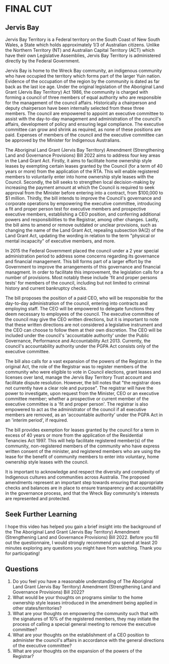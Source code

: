 # FINAL CUT

## Jervis Bay

<!-- geomap pan into Jervis Bay -->

Jervis Bay Territory is a Federal territory on the South Coast of New South Wales, a State which holds approximately 1/3 of Australian citizens.
Unlike the Northern Territory (NT) and Australian Capital Territory (ACT) which have their own Legislative Assemblies, Jervis Bay Territory is
administered directly by the Federal Government.

Jervis Bay is home to the Wreck Bay community, an indigenous community who have occupied the territory which forms part of the larger Yuin nation.
Evidence of the occupation of the region by the community is dated as far back as the last ice age. Under the original legislation of the Aboriginal
Land Grant (Jervis Bay Territory) Act 1986, the community is charged with forming a council of three members of equal authority who are responsible
for the management of the council affairs. Historically a chairperson and deputy chairperson have been internally selected from these three members.
The council are empowered to appoint an executive committee to assist with the day-to-day management and administration of the council's affairs, development
of policy and ensuring legal compliance. The executive committee can grow and shrink as required, as none of these positions are paid. Expenses of
members of the council and the executive committee can be approved by the Minister for Indigenous Australians.

The Aboriginal Land Grant (Jervis Bay Territory) Amendment (Strengthening Land and Governance Provisions) Bill 2022 aims to address four key areas in the Land Grant Act. Firstly, it aims to facilitate home ownership style leases by exempting certain leases granted by the Council (for a term of 40 years or more) from the application of the RTA. This will enable registered members to voluntarily enter into home ownership style leases with the Council. Secondly, the bill seeks to strengthen local decision-making by increasing the payment amount at which the Council is required to seek approval from the Minister before entering into a contract, from $100,000 to $1 million. Thirdly, the bill intends to improve the Council's governance and corporate operations by empowering the executive committee, introducing a fit and proper person test for executive members and prospective executive members, establishing a CEO position, and conferring additional powers and responsibilities to the Registrar, among other changes. Lastly, the bill aims to amend or remove outdated or unclear provisions, such as changing the name of the Land Grant Act, repealing subsection 9A(2) of the Land Grant Act, updating the wording in relation to the term "physical or mental incapacity" of executive members, and more.

In 2015 the Federal Government placed the council under a 2 year special administration period to address some concerns regarding its governance and financial
management. This bill forms part of a larger effort by the Government to improve the arrangements of this governance and financial managment. In order to
facilitate this improvement, the legislation calls for a number of provisions. Most notably these include 'fit and proper persons tests' for members of the council, including
but not limited to criminal history and current bankruptcy checks.

The bill proposes the position of a paid CEO, who will be responsible for the day-to-day administration of the council, entering into contracts and
employing staff. The CEO will be empowered to delegate functions they deem necessary to employees of the council. The executive committee of the council may
give the CEO written directions, but it is important to note that these written directions are not considered a legislative instrument and the CEO can choose
to follow them at their own discretion. The CEO will be included under the council's 'accountable authority' under the Public Governance, Performance and Accountability Act 2013. Currently, the council's accountability authority under the PGPA Act consists only of the executive committee.

The bill also calls for a vast expansion of the powers of the Registrar. In the original Act, the role of the Registrar was to register members of the community who were eligible to vote in Council elections, grant leases and licenses over land, manage the Jervis Bay Territory Trust account and facilitate
dispute resolution. However, the bill notes that "the registrar does not currently have a clear role and purpose". The registrar will have the power to investigate, upon request from the Minister, CEO or an executive committee member; whether a prospective or current member of the executive committee is a
'fit and proper person'. The registrar is also empowered to act as the administrator of the council if all executive members are removed, as an 'accountable authority' under the PGPA Act in an 'interim period', if required.

The bill provides exemption for leases granted by the council for a term in excess of 40 years or more from the application of the Residential Tenancies Act 1997.
This will help facilitate registered member(s) of the community, non-registered members of the community who have express written consent of the minister, and registered members who are using the lease for the benefit of community members to enter into voluntary, home ownership style leases with the council.

It is important to acknowledge and respect the diversity and complexity of Indigenous cultures and communities across Australia. The proposed amendments represent an important step towards ensuring that appropriate checks and balances are in place to ensure transparency and accountability in the governance process, and that the Wreck Bay community's interests are represented and protected.

## Seek Further Learning

I hope this video has helped you gain a brief insight into the background of the The Aboriginal Land Grant (Jervis Bay Territory) Amendment (Strengthening Land and Governance Provisions) Bill 2022. Before you fill out the questionnaire, I would strongly recommend you spend at least 20 minutes exploring any questions
you might have from watching. Thank you for participating!

## Questions

1.  Do you feel you have a reasonable understanding of The Aboriginal Land Grant (Jervis Bay Territory) Amendment (Strengthening Land and Governance Provisions) Bill 2022?
2.  What would be your thoughts on programs similar to the home ownership style leases introduced in the amendment being applied in other states/territories?
3.  What are your thoughts on empowering the community such that with the signatures of 10% of the registered members, they may initiate the process of calling
    a special general meeting to remove the executive committee?
4.  What are your thoughts on the establishment of a CEO position to administer the council's affairs in accordance with the general directions of the executive committee?
5.  What are your thoughts on the expansion of the powers of the Registrar?
